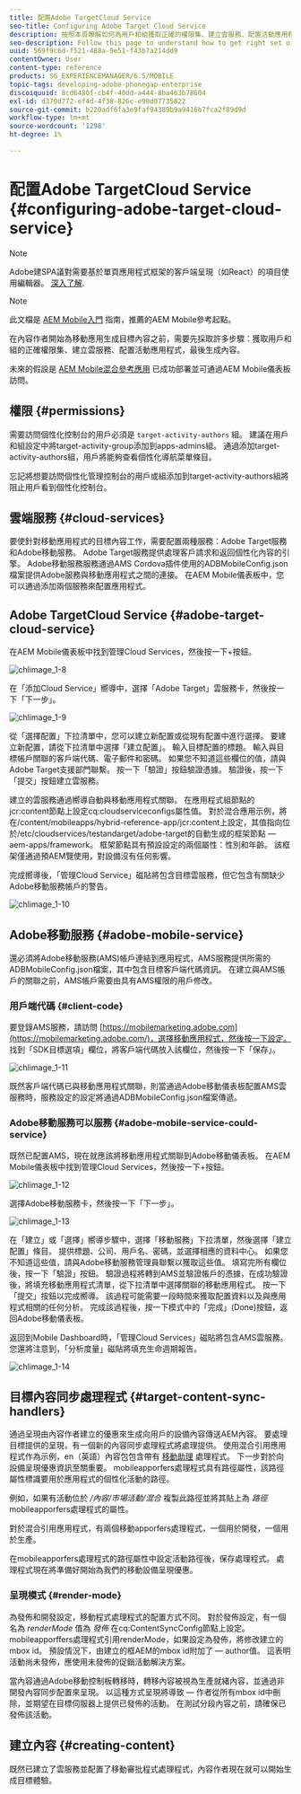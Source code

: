 ```yaml
---
title: 配置Adobe TargetCloud Service
seo-title: Configuring Adobe Target Cloud Service
description: 按照本頁瞭解如何為用戶和組獲取正確的權限集、建立雲服務、配置活動應用程式，以及最終生成內容。
seo-description: Follow this page to understand how to get right set of permissions for users and groups, creating cloud services, configuring the application for the activity, and finally generating the content.
uuid: 569f9c6d-f521-488a-9e51-f43b7a214dd9
contentOwner: User
content-type: reference
products: SG_EXPERIENCEMANAGER/6.5/MOBILE
topic-tags: developing-adobe-phonegap-enterprise
discoiquuid: 8cd6480f-cb4f-40dd-a444-8ba463b78604
exl-id: d370d772-ef4d-4f38-826c-e90d07735822
source-git-commit: b220adf6fa3e9faf94389b9a9416b7fca2f89d9d
workflow-type: tm+mt
source-wordcount: '1298'
ht-degree: 1%

---
```


# 配置Adobe TargetCloud Service {#configuring-adobe-target-cloud-service}

>[!NOTE]
>
>Adobe建SPA議對需要基於單頁應用程式框架的客戶端呈現（如React）的項目使用編輯器。 [深入了解](/help/sites-developing/spa-overview.md).

>[!NOTE]
>
>此文檔是 [AEM Mobile入門](/help/mobile/getting-started-aem-mobile.md) 指南，推薦的AEM Mobile參考起點。

在內容作者開始為移動應用生成目標內容之前，需要先採取許多步驟：獲取用戶和組的正確權限集、建立雲服務、配置活動應用程式，最後生成內容。

未來的假設是 [AEM Mobile混合參考應用](https://github.com/Adobe-Marketing-Cloud-Apps/aem-mobile-hybrid-reference) 已成功部署並可通過AEM Mobile儀表板訪問。

## 權限 {#permissions}

需要訪問個性化控制台的用戶必須是 `target-activity-authors` 組。 建議在用戶和組設定中將target-activity-group添加到apps-admins組。 通過添加target-activity-authors組，用戶將能夠查看個性化導航菜單條目。

忘記將想要訪問個性化管理控制台的用戶或組添加到target-activity-authors組將阻止用戶看到個性化控制台。

## 雲端服務 {#cloud-services}

要使針對移動應用程式的目標內容工作，需要配置兩種服務：Adobe Target服務和Adobe移動服務。 Adobe Target服務提供處理客戶請求和返回個性化內容的引擎。 Adobe移動服務服務通過AMS Cordova插件使用的ADBMobileConfig.json檔案提供Adobe服務與移動應用程式之間的連接。 在AEM Mobile儀表板中，您可以通過添加兩個服務來配置應用程式。

## Adobe TargetCloud Service {#adobe-target-cloud-service}

在AEM Mobile儀表板中找到管理Cloud Services，然後按一下+按鈕。

![chlimage_1-8](assets/chlimage_1-8.png)

在「添加Cloud Service」嚮導中，選擇「Adobe Target」雲服務卡，然後按一下「下一步」。

![chlimage_1-9](assets/chlimage_1-9.png)

從「選擇配置」下拉清單中，您可以建立新配置或從現有配置中進行選擇。 要建立新配置，請從下拉清單中選擇「建立配置」。 輸入目標配置的標題。 輸入與目標帳戶關聯的客戶端代碼、電子郵件和密碼。 如果您不知道這些欄位的值，請與Adobe Target支援部門聯繫。 按一下「驗證」按鈕驗證憑據。 驗證後，按一下「提交」按鈕建立雲服務。

建立的雲服務通過嚮導自動與移動應用程式關聯。 在應用程式組節點的jcr:content節點上設定cq:cloudserviceconfigs屬性值。 對於混合應用示例，將在/content/mobileapps/hybrid-reference-app/jcr:content上設定，其值指向位於/etc/cloudservices/testandarget/adobe-target的自動生成的框架節點 — aem-apps/framework。 框架節點具有預設設定的兩個屬性：性別和年齡。 該框架僅通過預AEM覽使用，對設備沒有任何影響。

完成嚮導後，「管理Cloud Service」磁貼將包含目標雲服務，但它包含有關缺少Adobe移動服務帳戶的警告。

![chlimage_1-10](assets/chlimage_1-10.png)

## Adobe移動服務 {#adobe-mobile-service}

還必須將Adobe移動服務(AMS)帳戶連結到應用程式，AMS服務提供所需的ADBMobileConfig.json檔案，其中包含目標客戶端代碼資訊。 在建立與AMS帳戶的關聯之前，AMS帳戶需要由具有AMS權限的用戶修改。

### 用戶端代碼 {#client-code}

要登錄AMS服務，請訪問 [https://mobilemarketing.adobe.com](https://mobilemarketing.adobe.com/)，選擇移動應用程式，然後按一下設定。 找到「SDK目標選項」欄位，將客戶端代碼放入該欄位，然後按一下「保存」。

![chlimage_1-11](assets/chlimage_1-11.png)

既然客戶端代碼已與移動應用程式關聯，則當通過Adobe移動儀表板配置AMS雲服務時，服務設定的設定將通過ADBMobileConfig.json檔案傳遞。

### Adobe移動服務可以服務 {#adobe-mobile-service-could-service}

既然已配置AMS，現在就應該將移動應用程式關聯到Adobe移動儀表板。 在AEM Mobile儀表板中找到管理Cloud Services，然後按一下+按鈕。

![chlimage_1-12](assets/chlimage_1-12.png)

選擇Adobe移動服務卡，然後按一下「下一步」。

![chlimage_1-13](assets/chlimage_1-13.png)

在「建立」或「選擇」嚮導步驟中，選擇「移動服務」下拉清單，然後選擇「建立配置」條目。 提供標題、公司、用戶名、密碼，並選擇相應的資料中心。 如果您不知道這些值，請與Adobe移動服務管理員聯繫以獲取這些值。 填寫完所有欄位後，按一下「驗證」按鈕。 驗證過程將轉到AMS並驗證帳戶的憑據，在成功驗證後，將填充移動應用程式清單，從下拉清單中選擇關聯的移動應用程式。 按一下「提交」按鈕以完成嚮導。 該過程可能需要一段時間來獲取配置資料以及與應用程式相關的任何分析。 完成該過程後，按一下模式中的「完成」(Done)按鈕，返回Adobe移動儀表板。

返回到Mobile Dashboard時，「管理Cloud Services」磁貼將包含AMS雲服務。 您還將注意到，「分析度量」磁貼將填充生命週期報告。

![chlimage_1-14](assets/chlimage_1-14.png)

## 目標內容同步處理程式 {#target-content-sync-handlers}

通過呈現由內容作者建立的優惠來生成向用戶的設備內容傳送AEM內容。 要處理目標提供的呈現，有一個新的內容同步處理程式將處理提供。 使用混合引用應用程式作為示例，en（英語）內容包包含帶有 [移動助理](https://github.com/Adobe-Marketing-Cloud-Apps/aem-mobile-hybrid-reference/blob/master/aem-package/content-author/src/main/content/jcr_root/content/mobileapps/hybrid-reference-app/en/_jcr_content/pge-app/app-config-dev/targetOffers/.content.xml) 處理程式。 下一步對於向設備呈現優惠資訊至關重要。 mobileapporfers處理程式具有路徑屬性，該路徑屬性標識要用於應用程式的個性化活動的路徑。

例如，如果有活動位於 */內容/市場活動/混合* 複製此路徑並將其貼上為 *路徑* mobileapporfers處理程式的屬性。

對於混合引用應用程式，有兩個移動apporfers處理程式，一個用於開發，一個用於生產。

在mobileapporfers處理程式的路徑屬性中設定活動路徑後，保存處理程式。 處理程式現在將準備好開始為我們的移動設備呈現優惠。

### 呈現模式 {#render-mode}

為發佈和開發設定，移動程式處理程式的配置方式不同。 對於發佈設定，有一個名為 *renderMode* 值為 *發佈* 在cq:ContentSyncConfig節點上設定。 mobileapporffers處理程式引用renderMode，如果設定為發佈，將修改建立的mbox id。 預設情況下，由建立的框AEM的mbox id附加了 — author值。 這表明活動尚未發佈，應使用未發佈的促銷活動解決方案。

當內容通過Adobe移動控制板轉移時，轉移內容被視為生產就緒內容，並通過非開發內容同步配置來呈現。 以這種方式呈現將導致 — 作者從所有mbox id中刪除，並期望在目標伺服器上提供已發佈的活動。 在測試分段內容之前，請確保已發佈該活動。

## 建立內容 {#creating-content}

既然已建立了雲服務並配置了移動審批程式處理程式，內容作者現在就可以開始生成目標體驗。
